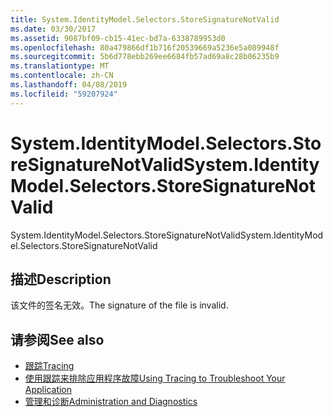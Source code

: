 ```yaml
---
title: System.IdentityModel.Selectors.StoreSignatureNotValid
ms.date: 03/30/2017
ms.assetid: 9087bf09-cb15-41ec-bd7a-6338789953d0
ms.openlocfilehash: 80a479866df1b716f20539669a5236e5a089948f
ms.sourcegitcommit: 5b6d778ebb269ee6684fb57ad69a8c28b06235b9
ms.translationtype: MT
ms.contentlocale: zh-CN
ms.lasthandoff: 04/08/2019
ms.locfileid: "59207924"
---
```

# <a name="systemidentitymodelselectorsstoresignaturenotvalid"></a><span data-ttu-id="816f8-102">System.IdentityModel.Selectors.StoreSignatureNotValid</span><span class="sxs-lookup"><span data-stu-id="816f8-102">System.IdentityModel.Selectors.StoreSignatureNotValid</span></span>
<span data-ttu-id="816f8-103">System.IdentityModel.Selectors.StoreSignatureNotValid</span><span class="sxs-lookup"><span data-stu-id="816f8-103">System.IdentityModel.Selectors.StoreSignatureNotValid</span></span>  
  
## <a name="description"></a><span data-ttu-id="816f8-104">描述</span><span class="sxs-lookup"><span data-stu-id="816f8-104">Description</span></span>  
 <span data-ttu-id="816f8-105">该文件的签名无效。</span><span class="sxs-lookup"><span data-stu-id="816f8-105">The signature of the file is invalid.</span></span>  
  
## <a name="see-also"></a><span data-ttu-id="816f8-106">请参阅</span><span class="sxs-lookup"><span data-stu-id="816f8-106">See also</span></span>

- [<span data-ttu-id="816f8-107">跟踪</span><span class="sxs-lookup"><span data-stu-id="816f8-107">Tracing</span></span>](../../../../../docs/framework/wcf/diagnostics/tracing/index.md)
- [<span data-ttu-id="816f8-108">使用跟踪来排除应用程序故障</span><span class="sxs-lookup"><span data-stu-id="816f8-108">Using Tracing to Troubleshoot Your Application</span></span>](../../../../../docs/framework/wcf/diagnostics/tracing/using-tracing-to-troubleshoot-your-application.md)
- [<span data-ttu-id="816f8-109">管理和诊断</span><span class="sxs-lookup"><span data-stu-id="816f8-109">Administration and Diagnostics</span></span>](../../../../../docs/framework/wcf/diagnostics/index.md)
